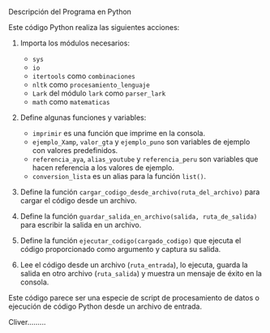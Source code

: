    Descripción del Programa en  Python

Este código Python realiza las siguientes acciones:

1. Importa los módulos necesarios:
   - `sys`
   - `io`
   - `itertools` como `combinaciones`
   - `nltk` como `procesamiento_lenguaje`
   - `Lark` del módulo `lark` como `parser_lark`
   - `math` como `matematicas`

2. Define algunas funciones y variables:
   - `imprimir` es una función que imprime en la consola.
   - `ejemplo_Xamp`, `valor_gta` y `ejemplo_puno` son variables de ejemplo con valores predefinidos.
   - `referencia_aya`, `alias_youtube` y `referencia_peru` son variables que hacen referencia a los valores de ejemplo.
   - `conversion_lista` es un alias para la función `list()`.

3. Define la función `cargar_codigo_desde_archivo(ruta_del_archivo)` para cargar el código desde un archivo.

4. Define la función `guardar_salida_en_archivo(salida, ruta_de_salida)` para escribir la salida en un archivo.

5. Define la función `ejecutar_codigo(cargado_codigo)` que ejecuta el código proporcionado como argumento y captura su salida.

6. Lee el código desde un archivo (`ruta_entrada`), lo ejecuta, guarda la salida en otro archivo (`ruta_salida`) y muestra un mensaje de éxito en la consola.

Este código parece ser una especie de script de procesamiento de datos o ejecución de código Python desde un archivo de entrada.


Cliver.........

